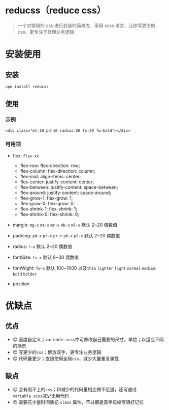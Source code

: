 # reducss（reduce css）

> 一个对常用的 css 进行封装的简单库，采用 scss 语言，让你写更少的 css，更专注于处理业务逻辑

# 安装使用

## 安装

```cmd
npm install reducss
```

## 使用

### 示例

```hmtl
<div class="mt-10 pd-10 radius-20 fs-20 fw-bold"></div>
```

### 可用项

- flex: `flex-xx`

  - flex-row: flex-direction: row;
  - flex-column: flex-direction: column;
  - flex-mid: align-items: center;
  - flex-center: justify-content: center;
  - flex-between: justify-content: space-between;
  - flex-around: justify-content: space-around;
  - flex-grow-1: flex-grow: 1;
  - flex-grow-0: flex-grow: 0;
  - flex-shrink-1: flex-shrink: 1;
  - flex-shrink-0: flex-shrink: 0;

- margin: `mg-x` `mt-x` `mr-x` `mb-x` `ml-x`
  默认 2~20 偶数值
- padding: `pd-x` `pt-x` `pr-r` `pb-x` `pl-x`
  默认 2~20 偶数值
- radius: `r-x`
  默认 2~20 偶数值
- fontSize: `fs-x`
  默认 8~30 偶数值
- fontWight: `fw-x`
  默认 100~1000 以及`thin` `lighter` `light` `normal` `medium` `bold` `bolder`
- position

# 优缺点

## 优点

- 😊 高度自定义；`variable.scss`中可修改自己需要的尺寸，单位；以适应不同的场景
- 😊 写更少的`css`；解放双手，更专注业务逻辑
- 😊 代码量更少；直接使用全局`css`，减少大量重复属性

## 缺点

- 😔 会有用不上的`css`；和减少的代码量相比微不足道，还可通过`variable.scss`减少无用代码
- 😔 需要花少量时间熟记 `class` 属性，不过都是首字母缩写很好记忆
